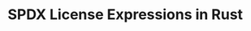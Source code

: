 <!--
SPDX-FileCopyrightText: 2022 HH Partners

SPDX-License-Identifier: MIT
-->

# SPDX License Expressions in Rust
